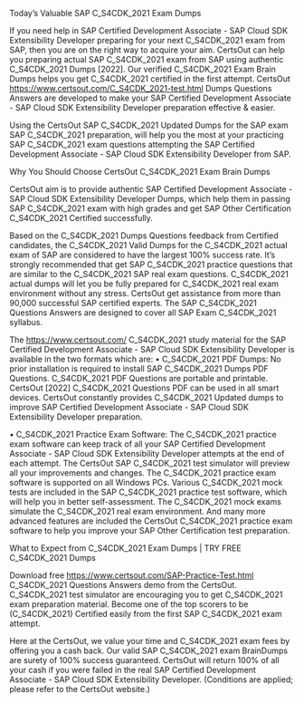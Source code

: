 Today’s Valuable SAP C_S4CDK_2021 Exam Dumps

If you need help in SAP Certified Development Associate - SAP Cloud SDK Extensibility Developer preparing for your next C_S4CDK_2021 exam from SAP, then you are on the right way to acquire your aim. CertsOut can help you preparing actual SAP C_S4CDK_2021 exam from SAP using authentic C_S4CDK_2021 Dumps [2022]. Our verified C_S4CDK_2021 Exam Brain Dumps helps you get C_S4CDK_2021 certified in the first attempt. CertsOut https://www.certsout.com/C_S4CDK_2021-test.html Dumps Questions Answers are developed to make your SAP Certified Development Associate - SAP Cloud SDK Extensibility Developer preparation effective & easier. 

Using the CertsOut SAP C_S4CDK_2021 Updated Dumps for the SAP exam SAP C_S4CDK_2021 preparation, will help you the most at your practicing SAP C_S4CDK_2021 exam questions attempting the SAP Certified Development Associate - SAP Cloud SDK Extensibility Developer from SAP.

Why You Should Choose CertsOut C_S4CDK_2021 Exam Brain Dumps

CertsOut aim is to provide authentic SAP Certified Development Associate - SAP Cloud SDK Extensibility Developer Dumps, which help them in passing SAP C_S4CDK_2021 exam with high grades and get SAP Other Certification C_S4CDK_2021 Certified successfully.

Based on the C_S4CDK_2021 Dumps Questions feedback from Certified candidates, the C_S4CDK_2021 Valid Dumps for the C_S4CDK_2021 actual exam of SAP are considered to have the largest 100% success rate. It’s strongly recommended that get SAP C_S4CDK_2021 practice questions that are similar to the C_S4CDK_2021 SAP real exam questions. C_S4CDK_2021 actual dumps will let you be fully prepared for C_S4CDK_2021 real exam environment without any stress. CertsOut get assistance from more than 90,000 successful SAP certified experts. The SAP C_S4CDK_2021 Questions Answers are designed to cover all SAP Exam C_S4CDK_2021 syllabus.

The https://www.certsout.com/ C_S4CDK_2021 study material for the SAP Certified Development Associate - SAP Cloud SDK Extensibility Developer is available in the two formats which are:
•	C_S4CDK_2021 PDF Dumps: No prior installation is required to install SAP C_S4CDK_2021 Dumps PDF Questions. C_S4CDK_2021 PDF Questions are portable and printable. CertsOut [2022] C_S4CDK_2021 Questions PDF can be used in all smart devices. CertsOut constantly provides C_S4CDK_2021 Updated dumps to improve SAP Certified Development Associate - SAP Cloud SDK Extensibility Developer preparation.

•	C_S4CDK_2021 Practice Exam Software: The C_S4CDK_2021 practice exam software can keep track of all your SAP Certified Development Associate - SAP Cloud SDK Extensibility Developer attempts at the end of each attempt. The CertsOut SAP C_S4CDK_2021 test simulator will preview all your improvements and changes. The C_S4CDK_2021 practice exam software is supported on all Windows PCs. Various C_S4CDK_2021 mock tests are included in the SAP C_S4CDK_2021 practice test software, which will help you in better self-assessment. The C_S4CDK_2021 mock exams simulate the C_S4CDK_2021 real exam environment. And many more advanced features are included the CertsOut C_S4CDK_2021 practice exam software to help you improve your SAP Other Certification test preparation.

What to Expect from C_S4CDK_2021 Exam Dumps | TRY FREE C_S4CDK_2021 Dumps

Download free https://www.certsout.com/SAP-Practice-Test.html C_S4CDK_2021 Questions Answers demo from the CertsOut. C_S4CDK_2021 test simulator are encouraging you to get C_S4CDK_2021 exam preparation material. Become one of the top scorers to be (C_S4CDK_2021) Certified easily from the first SAP C_S4CDK_2021 exam attempt.

Here at the CertsOut, we value your time and C_S4CDK_2021 exam fees by offering you a cash back. Our valid SAP C_S4CDK_2021 exam BrainDumps are surety of 100% success guaranteed. CertsOut will return 100% of all your cash if you were failed in the real SAP Certified Development Associate - SAP Cloud SDK Extensibility Developer. (Conditions are applied; please refer to the CertsOut website.)
